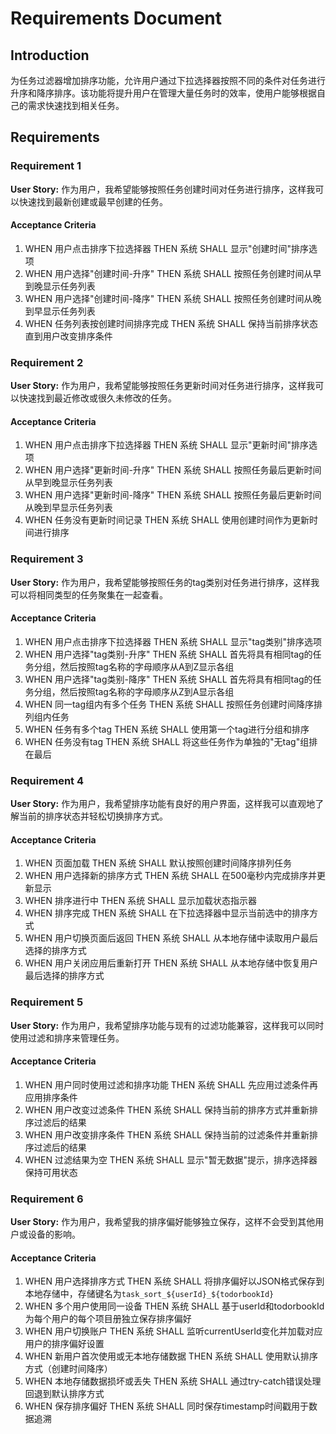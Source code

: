 # Requirements Document

## Introduction

为任务过滤器增加排序功能，允许用户通过下拉选择器按照不同的条件对任务进行升序和降序排序。该功能将提升用户在管理大量任务时的效率，使用户能够根据自己的需求快速找到相关任务。

## Requirements

### Requirement 1

**User Story:** 作为用户，我希望能够按照任务创建时间对任务进行排序，这样我可以快速找到最新创建或最早创建的任务。

#### Acceptance Criteria

1. WHEN 用户点击排序下拉选择器 THEN 系统 SHALL 显示"创建时间"排序选项
2. WHEN 用户选择"创建时间-升序" THEN 系统 SHALL 按照任务创建时间从早到晚显示任务列表
3. WHEN 用户选择"创建时间-降序" THEN 系统 SHALL 按照任务创建时间从晚到早显示任务列表
4. WHEN 任务列表按创建时间排序完成 THEN 系统 SHALL 保持当前排序状态直到用户改变排序条件

### Requirement 2

**User Story:** 作为用户，我希望能够按照任务更新时间对任务进行排序，这样我可以快速找到最近修改或很久未修改的任务。

#### Acceptance Criteria

1. WHEN 用户点击排序下拉选择器 THEN 系统 SHALL 显示"更新时间"排序选项
2. WHEN 用户选择"更新时间-升序" THEN 系统 SHALL 按照任务最后更新时间从早到晚显示任务列表
3. WHEN 用户选择"更新时间-降序" THEN 系统 SHALL 按照任务最后更新时间从晚到早显示任务列表
4. WHEN 任务没有更新时间记录 THEN 系统 SHALL 使用创建时间作为更新时间进行排序

### Requirement 3

**User Story:** 作为用户，我希望能够按照任务的tag类别对任务进行排序，这样我可以将相同类型的任务聚集在一起查看。

#### Acceptance Criteria

1. WHEN 用户点击排序下拉选择器 THEN 系统 SHALL 显示"tag类别"排序选项
2. WHEN 用户选择"tag类别-升序" THEN 系统 SHALL 首先将具有相同tag的任务分组，然后按照tag名称的字母顺序从A到Z显示各组
3. WHEN 用户选择"tag类别-降序" THEN 系统 SHALL 首先将具有相同tag的任务分组，然后按照tag名称的字母顺序从Z到A显示各组
4. WHEN 同一tag组内有多个任务 THEN 系统 SHALL 按照任务创建时间降序排列组内任务
5. WHEN 任务有多个tag THEN 系统 SHALL 使用第一个tag进行分组和排序
6. WHEN 任务没有tag THEN 系统 SHALL 将这些任务作为单独的"无tag"组排在最后

### Requirement 4

**User Story:** 作为用户，我希望排序功能有良好的用户界面，这样我可以直观地了解当前的排序状态并轻松切换排序方式。

#### Acceptance Criteria

1. WHEN 页面加载 THEN 系统 SHALL 默认按照创建时间降序排列任务
2. WHEN 用户选择新的排序方式 THEN 系统 SHALL 在500毫秒内完成排序并更新显示
3. WHEN 排序进行中 THEN 系统 SHALL 显示加载状态指示器
4. WHEN 排序完成 THEN 系统 SHALL 在下拉选择器中显示当前选中的排序方式
5. WHEN 用户切换页面后返回 THEN 系统 SHALL 从本地存储中读取用户最后选择的排序方式
6. WHEN 用户关闭应用后重新打开 THEN 系统 SHALL 从本地存储中恢复用户最后选择的排序方式

### Requirement 5

**User Story:** 作为用户，我希望排序功能与现有的过滤功能兼容，这样我可以同时使用过滤和排序来管理任务。

#### Acceptance Criteria

1. WHEN 用户同时使用过滤和排序功能 THEN 系统 SHALL 先应用过滤条件再应用排序条件
2. WHEN 用户改变过滤条件 THEN 系统 SHALL 保持当前的排序方式并重新排序过滤后的结果
3. WHEN 用户改变排序条件 THEN 系统 SHALL 保持当前的过滤条件并重新排序过滤后的结果
4. WHEN 过滤结果为空 THEN 系统 SHALL 显示"暂无数据"提示，排序选择器保持可用状态

### Requirement 6

**User Story:** 作为用户，我希望我的排序偏好能够独立保存，这样不会受到其他用户或设备的影响。

#### Acceptance Criteria

1. WHEN 用户选择排序方式 THEN 系统 SHALL 将排序偏好以JSON格式保存到本地存储中，存储键名为`task_sort_${userId}_${todorbookId}`
2. WHEN 多个用户使用同一设备 THEN 系统 SHALL 基于userId和todorbookId为每个用户的每个项目册独立保存排序偏好
3. WHEN 用户切换账户 THEN 系统 SHALL 监听currentUserId变化并加载对应用户的排序偏好设置
4. WHEN 新用户首次使用或无本地存储数据 THEN 系统 SHALL 使用默认排序方式（创建时间降序）
5. WHEN 本地存储数据损坏或丢失 THEN 系统 SHALL 通过try-catch错误处理回退到默认排序方式
6. WHEN 保存排序偏好 THEN 系统 SHALL 同时保存timestamp时间戳用于数据追溯